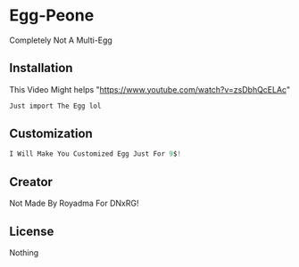 # Egg-Peone

Completely Not A Multi-Egg
## Installation
This Video Might helps "https://www.youtube.com/watch?v=zsDbhQcELAc"
```bash
Just import The Egg lol
```

## Customization

```python
I Will Make You Customized Egg Just For 9$!
```

## Creator
Not Made By Royadma For DNxRG!

## License
Nothing
